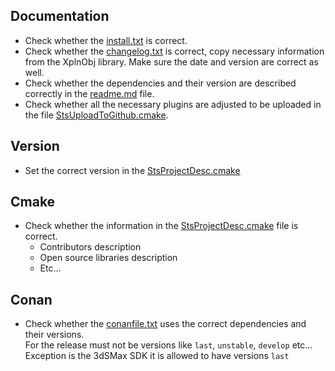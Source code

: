 ## Documentation
- Check whether the [install.txt](install.txt) is correct.
- Check whether the [changelog.txt](changelog.txt) is correct, copy necessary information from the XplnObj library. Make sure the date and version are correct as well.
- Check whether the dependencies and their version are described correctly in the [readme.md](../readme.md) file. 
- Check whether all the necessary plugins are adjusted to be uploaded in the file [StsUploadToGithub.cmake](../cmake/StsUploadToGithub.cmake). 

## Version
- Set the correct version in the [StsProjectDesc.cmake](../cmake/StsProjectDesc.cmake)

## Cmake
- Check whether the information in the [StsProjectDesc.cmake](../cmake/StsProjectDesc.cmake) file is correct.
  - Contributors description
  - Open source libraries description
  - Etc...

## Conan
- Check whether the [conanfile.txt](../conanfile.txt) uses the correct dependencies and their versions.  
  For the release must not be versions like `last`, `unstable`, `develop` etc...  
  Exception is the 3dSMax SDK it is allowed to have versions `last`
